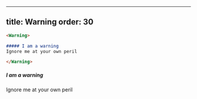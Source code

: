 ***

title: Warning
order: 30
---------

```md
<Warning>

##### I am a warning
Ignore me at your own peril

</Warning>
```

<Warning>

##### I am a warning

Ignore me at your own peril

</Warning>
